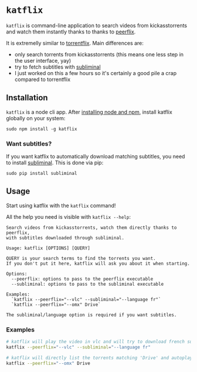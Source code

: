 # `katflix`

`katflix` is command-line application to search videos from kickasstorrents and watch them instantly thanks to thanks to [peerflix](https://github.com/mafintosh/peerflix).

It is extremelly similar to [torrentflix](https://github.com/ItzBlitz98/torrentflix).
Main differences are:

* only search torrents from kickasstorrents (this means one less step in the user interface, yay)
* try to fetch subtitles with [subliminal](https://github.com/Diaoul/subliminal)
* I just worked on this a few hours so it's certainly a good pile a crap compared to torrentflix

## Installation

`katflix` is a node cli app. After [installing node and npm](https://nodejs.org/), install katflix globally on your system:

```
sudo npm install -g katflix
```

### Want subtitles?

If you want katflix to automatically download matching subtitles, you need to install  [subliminal](https://github.com/Diaoul/subliminal). This is done via pip:

```
sudo pip install subliminal
```

## Usage

Start using katflix with the `katflix` command!

All the help you need is visible with `katflix --help`:

```
Search videos from kickasstorrents, watch them directly thanks to peerflix,
with subtitles downloaded through subliminal.

Usage: katflix [OPTIONS] [QUERY]

QUERY is your search terms to find the torrents you want.
If you don't put it here, katflix will ask you about it when starting.

Options:
  --peerflix: options to pass to the peerflix executable
  --subliminal: options to pass to the subliminal executable

Examples:
  `katflix --peerflix="--vlc" --subliminal="--language fr"`
  `katflix --peerflix="--omx" Drive`

The subliminal/language option is required if you want subtitles.
```

### Examples

```bash
# katflix will play the video in vlc and will try to download french subtitles for the selected video
katflix --peerflix="--vlc" --subliminal="--language fr"

# katflix will directly list the torrents matching 'Drive' and autoplay in omx (a raspberry pi player)
katflix --peerflix="--omx" Drive
```
